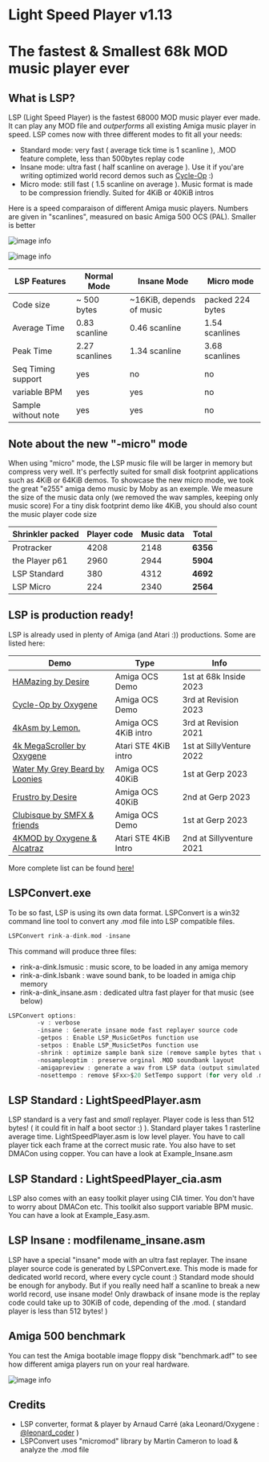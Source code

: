 # Light Speed Player v1.13
# The fastest & Smallest 68k MOD music player ever

## What is LSP?

LSP (Light Speed Player) is the fastest 68000 MOD music player ever made. It can play any MOD file and *outperforms* all existing Amiga music player in speed.
LSP comes now with three different modes to fit all your needs:
- Standard mode: very fast ( average tick time is 1 scanline ), .MOD feature complete, less than 500bytes replay code
- Insane mode: ultra fast ( half scanline on average ). Use it if you'are writing optimized world record demos such as [Cycle-Op](https://www.pouet.net/prod.php?which=94129) :)
- Micro mode: still fast ( 1.5 scanline on average ). Music format is made to be compression friendly. Suited for 4KiB or 40KiB intros

Here is a speed comparaison of different Amiga music players. Numbers are given in "scanlines", measured on basic Amiga 500 OCS (PAL). Smaller is better

![image info](./png/bench_peak.png)

![image info](./png/bench_average.png)

LSP Features  | Normal Mode | Insane Mode | Micro mode
----------|-------------|------------|------------
Code size | ~ 500 bytes | ~16KiB, depends of music | packed 224 bytes
Average Time | 0.83 scanline         | 0.46 scanline | 1.54 scanlines
Peak Time | 2.27 scanlines   | 1.34 scanline | 3.68 scanlines
Seq Timing support | yes     | no | no
variable BPM | yes     | yes | no
Sample without note | yes     | yes | no

## Note about the new "-micro" mode

When using "micro" mode, the LSP music file will be larger in memory but compress very well. It's perfectly suited for small disk footprint applications such as 4KiB or 64KiB demos. 
To showcase the new micro mode, we took the great "e255" amiga demo music by Moby as an exemple. We measure the size of the music data only (we removed the wav samples, keeping only music score)
For a tiny disk footprint demo like 4KiB, you should also count the music player code size

Shrinkler packed | Player code | Music data | Total
--|----------------|-------------|----
Protracker | 4208 | 2148 | **6356**
the Player p61 | 2960 | 2944 | **5904**
LSP Standard | 380 | 4312 | **4692**
LSP Micro | 224 | 2340 | **2564**

## LSP is production ready!

LSP is already used in plenty of Amiga (and Atari :)) productions. Some are listed here:

Demo  | Type | Info
----------|-------------|------------
[HAMazing by Desire](https://www.pouet.net/prod.php?which=94348) | Amiga OCS Demo | 1st at 68k Inside 2023
[Cycle-Op by Oxygene](https://www.pouet.net/prod.php?which=94129) | Amiga OCS Demo | 3rd at Revision 2023
[4kAsm by Lemon.](https://www.pouet.net/prod.php?which=88604) | Amiga OCS 4KiB intro | 3rd at Revision 2021
[4k MegaScroller by Oxygene](https://www.pouet.net/prod.php?which=91996) | Atari STE 4KiB intro | 1st at SillyVenture 2022
[Water My Grey Beard by Loonies](https://www.pouet.net/prod.php?which=93409) | Amiga OCS 40KiB | 1st at Gerp 2023
[Frustro by Desire](https://www.pouet.net/prod.php?which=93416) | Amiga OCS 40KiB | 2nd at Gerp 2023
[Clubisque by SMFX & friends](https://www.pouet.net/prod.php?which=93403) | Amiga OCS Demo | 1st at Gerp 2023
[4KMOD by Oxygene & Alcatraz](https://www.pouet.net/prod.php?which=90430) | Atari STE 4KiB Intro | 2nd at Sillyventure 2021

More complete list can be found [here!](https://www.pouet.net/lists.php?which=200)


## LSPConvert.exe

To be so fast, LSP is using its own data format. LSPConvert is a win32 command line tool to convert any .mod file into LSP compatible files.
```c
LSPConvert rink-a-dink.mod -insane
```
This command will produce three files:
- rink-a-dink.lsmusic : music score, to be loaded in any amiga memory
- rink-a-dink.lsbank : wave sound bank, to be loaded in amiga chip memory
- rink-a-dink_insane.asm : dedicated ultra fast player for that music (see below)

```c
LSPConvert options:
        -v : verbose
        -insane : Generate insane mode fast replayer source code
        -getpos : Enable LSP_MusicGetPos function use
        -setpos : Enable LSP_MusicSetPos function use
        -shrink : optimize sample bank size (remove sample bytes that won't be replayed)
        -nosampleoptim : preserve orginal .MOD soundbank layout
        -amigapreview : generate a wav from LSP data (output simulated LSP Amiga player)
        -nosettempo : remove $Fxx>$20 SetTempo support (for very old .mods compatiblity)
```

## LSP Standard : LightSpeedPlayer.asm

LSP standard is a very fast and *small* replayer. Player code is less than 512 bytes! ( it could fit in half a boot sector :) ). Standard player takes 1 rasterline average time. LightSpeedPlayer.asm is low level player. You have to call player tick each frame at the correct music rate. You also have to set DMACon using copper. You can have a look at Example_Insane.asm

## LSP Standard : LightSpeedPlayer_cia.asm

LSP also comes with an easy toolkit player using CIA timer. You don't have to worry about DMACon etc. This toolkit also support variable BPM music. You can have a look at Example_Easy.asm. 

## LSP Insane : modfilename_insane.asm

LSP have a special "insane" mode with an ultra fast replayer. The insane player source code is generated by LSPConvert.exe. This mode is made for dedicated world record, where every cycle count :) Standard mode should be enough for anybody. But if you really need half a scanline to break a new world record, use insane mode! Only drawback of insane mode is the replay code could take up to 30KiB of code, depending of the .mod. ( standard player is less than 512 bytes! )

## Amiga 500 benchmark

You can test the Amiga bootable image floppy disk "benchmark.adf" to see how different amiga players run on your real hardware.

![image info](./png/benchmark_shot.png)


## Credits

* LSP converter, format & player by Arnaud Carré (aka Leonard/Oxygene : [@leonard_coder](https://twitter.com/leonard_coder) )
* LSPConvert uses "micromod" library by Martin Cameron to load & analyze the .mod file
